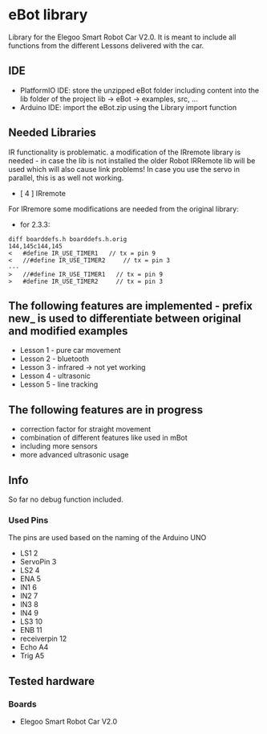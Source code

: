 # eBot library
Library for the Elegoo Smart Robot Car V2.0. It is meant to include all functions from the different Lessons delivered with the car.

## IDE
* PlatformIO IDE: store the unzipped eBot folder including content into the lib folder of the project lib -> eBot -> examples, src, ...
* Arduino IDE: import the eBot.zip using the Library import function

## Needed Libraries
IR functionality is problematic. a modification of the IRremote library is needed - in case the lib is not installed the older Robot IRRemote lib will be used which will also cause link problems!
In case you use the servo in parallel, this is as well not working.
* [  4  ] IRremote

For IRremore some modifications are needed from the original library:
* for 2.3.3:
```
diff boarddefs.h boarddefs.h.orig
144,145c144,145
< 	#define IR_USE_TIMER1   // tx = pin 9
< 	//#define IR_USE_TIMER2     // tx = pin 3
---
> 	//#define IR_USE_TIMER1   // tx = pin 9
> 	#define IR_USE_TIMER2     // tx = pin 3
```

## The following features are implemented - prefix new_ is used to differentiate between original and modified examples
* Lesson 1 - pure car movement
* Lesson 2 - bluetooth
* Lesson 3 - infrared -> not yet working
* Lesson 4 - ultrasonic
* Lesson 5 - line tracking

## The following features are in progress
* correction factor for straight movement
* combination of different features like used in mBot
* including more sensors
* more advanced ultrasonic usage

## Info
So far no debug function included.

### Used Pins
The pins are used based on the naming of the Arduino UNO
* LS1 2
*	ServoPin	3
* LS2 4
* ENA	5
* IN1	6
* IN2	7
* IN3	8
* IN4	9
* LS3 10
* ENB	11
* receiverpin	12
* Echo	A4
* Trig	A5

## Tested hardware
### Boards
* Elegoo Smart Robot Car V2.0
